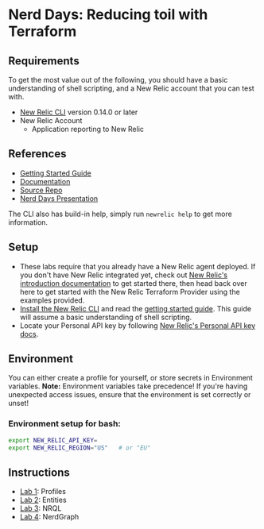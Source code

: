 # Nerd Days: Reducing toil with Terraform

## Requirements

To get the most value out of the following, you should have a basic understanding of shell scripting, and a New Relic account that you can test with.

* [New Relic CLI](https://github.com/newrelic/newrelic-cli#installation) version 0.14.0 or later
* New Relic Account
  * Application reporting to New Relic


## References

* [Getting Started Guide](https://github.com/newrelic/newrelic-cli/blob/master/docs/GETTING_STARTED.md)
* [Documentation](https://github.com/newrelic/newrelic-cli/blob/master/docs/cli/newrelic.md)
* [Source Repo](https://github.com/newrelic/newrelic-cli)
* [Nerd Days Presentation](docs/NewRelic-CLI-Wizardry.pdf)

The CLI also has build-in help, simply run `newrelic help` to get more
information.


## Setup

* These labs require that you already have a New Relic agent deployed. If you don't have New Relic integrated yet, check out [New Relic's introduction documentation](https://docs.newrelic.com/docs/using-new-relic/welcome-new-relic/get-started/introduction-new-relic) to get started there, then head back over here to get started with the New Relic Terraform Provider using the examples provided.
* [Install the New Relic CLI](https://github.com/newrelic/newrelic-cli#installation) and read the [getting started guide](https://github.com/newrelic/newrelic-cli/blob/master/docs/GETTING_STARTED.md). This guide will assume a basic understanding of shell scripting.
* Locate your Personal API key by following [New Relic's Personal API key docs](https://docs.newrelic.com/docs/apis/get-started/intro-apis/types-new-relic-api-keys#personal-api-key).

## Environment

You can either create a profile for yourself, or store secrets in Environment
variables.  **Note:** Environment variables take precedence! If you're having
unexpected access issues, ensure that the environment is set correctly or
unset!

### Environment setup for bash:

```bash
export NEW_RELIC_API_KEY=
export NEW_RELIC_REGION="US"   # or "EU"
```


## Instructions

* [Lab 1](lab1/README.md): Profiles
* [Lab 2](lab2/README.md): Entities
* [Lab 3](lab3/README.md): NRQL
* [Lab 4](lab4/README.md): NerdGraph

